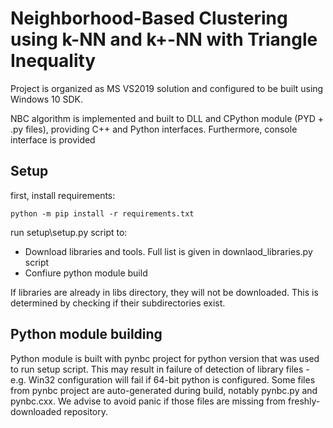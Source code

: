 # Neighborhood-Based Clustering using k-NN and k+-NN with Triangle Inequality

Project is organized as MS VS2019 solution and configured to be built using Windows 10 SDK.

NBC algorithm is implemented and built to DLL and CPython module (PYD + .py files), providing C++ and Python interfaces.
Furthermore, console interface is provided

## Setup

first, install requirements:

	python -m pip install -r requirements.txt

run setup\setup.py script to:

- Download libraries and tools. Full list is given in downlaod_libraries.py script
- Confiure python module build

If libraries are already in libs directory, they will not be downloaded. This is determined by checking if their subdirectories exist.

## Python module building

Python module is built with pynbc project for python version that was used to run setup script. This may result in failure of detection of library files - e.g. Win32 configuration will fail if 64-bit python is configured.
Some files from pynbc project are auto-generated during build, notably pynbc.py and pynbc.cxx. We advise to avoid panic if those files are missing from freshly-downloaded repository.
